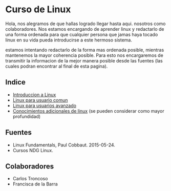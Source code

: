 # Curso de Linux

Hola, nos alegramos de que hallas logrado llegar hasta aqui.
nosotros como colaboradores. Nos estamos encargando de aprender linux y redactarlo de una forma ordenada para que cualquier persona que jamas haya tocado linux en su vida pueda introducirse a este hermoso sistema.

estamos intentando redactarlo de la forma mas ordenada posible, mientras mantenemos la mayor coherencia posible. Para esto nos encargaremos de transmitir la informacion de la mejor manera posible desde las fuentes (las cuales podran encontrar al final de esta pagina).

## Indice

- [Introduccion a Linux](1.-Basico/README.md)
- [Linux para usuario comun](2.-Medio/README.md) 
- [Linux para usuarios avanzado](3.-Avanzado/README.md)
- [Conocimientos adicionales de linux](3.-Avanzado/README.md) (se pueden considerar como mayor profundidad)

## Fuentes

- Linux Fundamentals, Paul Cobbaut. 2015-05-24.
- Cursos NDG Linux.


## Colaboradores

- Carlos Troncoso
- Francisca de la Barra